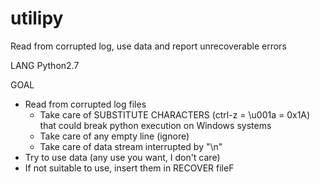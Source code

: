 # utilipy
Read from corrupted log, use data and report unrecoverable errors

LANG
	Python2.7

GOAL
- Read from corrupted log files
	- Take care of SUBSTITUTE CHARACTERS (ctrl-z = \u001a = 0x1A) that could break python execution on Windows systems
	- Take care of any empty line (ignore)
	- Take care of data stream interrupted by "\n"
- Try to use data (any use you want, I don't care)
- If not suitable to use, insert them in RECOVER fileF
